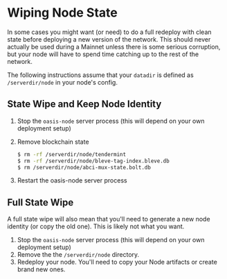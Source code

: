 # Wiping Node State

In some cases you might want (or need) to do a full redeploy with clean state
before deploying a new version of the network. This should never actually be
used during a Mainnet unless there is some serious corruption, but your node
will have to spend time catching up to the rest of the network.

The following instructions assume that your `datadir` is defined as
`/serverdir/node` in your node's config.

## State Wipe and Keep Node Identity

1. Stop the `oasis-node` server process (this will depend on your own deployment
   setup)
2. Remove blockchain state

    ```bash
    $ rm -rf /serverdir/node/tendermint
    $ rm -rf /serverdir/node/bleve-tag-index.bleve.db
    $ rm /serverdir/node/abci-mux-state.bolt.db
    ```

3. Restart the oasis-node server process

## Full State Wipe

A full state wipe will also mean that you'll need to generate a new node
identity (or copy the old one). This is likely not what you want.

1. Stop the `oasis-node` server process (this will depend on your own deployment
   setup)
2. Remove the the `/serverdir/node` directory.
3. Redeploy your node. You'll need to copy your Node artifacts or create brand
   new ones.
